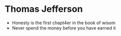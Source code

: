 Thomas Jefferson
==============

* Honesty is the first chapt4er in the book of wisom
* Never spend the money before you have earned it
